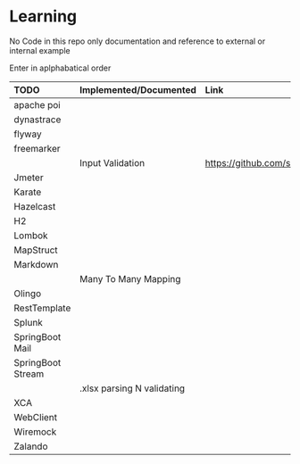 # Learning
No Code in this repo only documentation and reference to external or internal example

Enter in aplphabatical order

| TODO                          | Implemented/Documented        | Link         |
| :-----------                  | :-----------                  | :-------------|
| apache poi |||
| dynastrace |||
| flyway |||
| freemarker |||
|                               | Input Validation              | https://github.com/sudhamohangithub/InputValidation |
| Jmeter |||
| Karate |||
| Hazelcast |||
| H2 |||
| Lombok |||
| MapStruct                     |                               | |
| Markdown                      |                               | |
|                               | Many To Many Mapping          | |
| Olingo | 
| RestTemplate |||
| Splunk |||
| SpringBoot Mail |||
| SpringBoot Stream |||
|                               | .xlsx parsing N validating    | |
| XCA |||
| WebClient|||
| Wiremock|||
| Zalando |||
    
